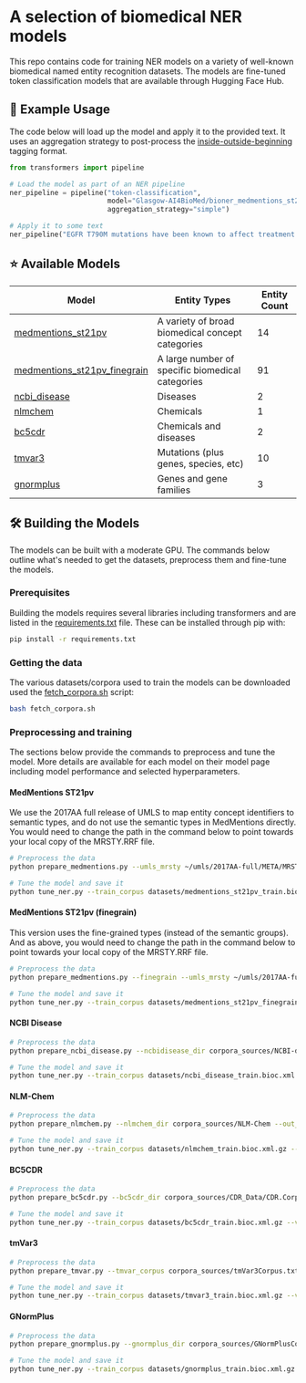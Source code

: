 # A selection of biomedical NER models

This repo contains code for training NER models on a variety of well-known biomedical named entity recognition datasets. The models are fine-tuned token classification models that are available through Hugging Face Hub.

## 🚀 Example Usage

The code below will load up the model and apply it to the provided text. It uses an aggregation strategy to post-process the [inside-outside-beginning](https://en.wikipedia.org/wiki/Inside%E2%80%93outside%E2%80%93beginning_(tagging)) tagging format.

```python
from transformers import pipeline

# Load the model as part of an NER pipeline
ner_pipeline = pipeline("token-classification", 
                        model="Glasgow-AI4BioMed/bioner_medmentions_st21pv",
                        aggregation_strategy="simple")

# Apply it to some text
ner_pipeline("EGFR T790M mutations have been known to affect treatment outcomes for NSCLC patients receiving erlotinib.")
```

## ⭐ Available Models

| Model | Entity Types | Entity Count |
|-------|--------------|--------------|
| [medmentions_st21pv](https://huggingface.co/Glasgow-AI4BioMed/bioner_medmentions_st21pv) | A variety of broad biomedical concept categories | 14 |
| [medmentions_st21pv_finegrain](https://huggingface.co/Glasgow-AI4BioMed/bioner_medmentions_st21pv_finegrain)      | A large number of specific biomedical categories | 91 |
| [ncbi_disease](https://huggingface.co/Glasgow-AI4BioMed/bioner_ncbi_disease) | Diseases | 2 |
| [nlmchem](https://huggingface.co/Glasgow-AI4BioMed/bioner_nlmchem) | Chemicals | 1 |
| [bc5cdr](https://huggingface.co/Glasgow-AI4BioMed/bioner_bc5cdr) | Chemicals and diseases | 2 |
| [tmvar3](https://huggingface.co/Glasgow-AI4BioMed/bioner_tmvar3) | Mutations (plus genes, species, etc) | 10 |
| [gnormplus](https://huggingface.co/Glasgow-AI4BioMed/bioner_gnormplus) | Genes and gene families | 3 |

## 🛠️ Building the Models

The models can be built with a moderate GPU. The commands below outline what's needed to get the datasets, preprocess them and fine-tune the models.

### Prerequisites

Building the models requires several libraries including transformers and are listed in the [requirements.txt](https://github.com/Glasgow-AI4BioMed/bioner/blob/main/requirements.txt) file. These can be installed through pip with:

```bash
pip install -r requirements.txt
```

### Getting the data

The various datasets/corpora used to train the models can be downloaded used the [fetch_corpora.sh](https://github.com/Glasgow-AI4BioMed/bioner/blob/main/fetch_corpora.sh) script:

```bash
bash fetch_corpora.sh
```

### Preprocessing and training

The sections below provide the commands to preprocess and tune the model. More details are available for each model on their model page including model performance and selected hyperparameters.

#### MedMentions ST21pv

We use the 2017AA full release of UMLS to map entity concept identifiers to semantic types, and do not use the semantic types in MedMentions directly. You would need to change the path in the command below to point towards your local copy of the MRSTY.RRF file.

```bash
# Preprocess the data
python prepare_medmentions.py --umls_mrsty ~/umls/2017AA-full/META/MRSTY.RRF --medmentions_dir corpora_sources/medmentions/st21pv --semantic_groups corpora_sources/medmentions/SemGroups.txt --out_train datasets/medmentions_st21pv_train.bioc.xml.gz --out_val datasets/medmentions_st21pv_val.bioc.xml.gz --out_test datasets/medmentions_st21pv_test.bioc.xml.gz

# Tune the model and save it
python tune_ner.py --train_corpus datasets/medmentions_st21pv_train.bioc.xml.gz --val_corpus datasets/medmentions_st21pv_val.bioc.xml.gz --test_corpus datasets/medmentions_st21pv_test.bioc.xml.gz --n_trials 100 --model_name bioner_medmentions_st21pv --model_card_template model_card_template.md --dataset_info dataset_info/medmentions_st21pv.md
```

#### MedMentions ST21pv (finegrain)

This version uses the fine-grained types (instead of the semantic groups). And as above, you would need to change the path in the command below to point towards your local copy of the MRSTY.RRF file.

```bash
# Preprocess the data
python prepare_medmentions.py --finegrain --umls_mrsty ~/umls/2017AA-full/META/MRSTY.RRF --medmentions_dir corpora_sources/medmentions/st21pv --semantic_groups corpora_sources/medmentions/SemGroups.txt --out_train datasets/medmentions_st21pv_finegrain_train.bioc.xml.gz --out_val datasets/medmentions_st21pv_finegrain_val.bioc.xml.gz --out_test datasets/medmentions_st21pv_finegrain_test.bioc.xml.gz

# Tune the model and save it
python tune_ner.py --train_corpus datasets/medmentions_st21pv_finegrain_train.bioc.xml.gz --val_corpus datasets/medmentions_st21pv_finegrain_val.bioc.xml.gz --test_corpus datasets/medmentions_st21pv_finegrain_test.bioc.xml.gz --n_trials 100 --model_name bioner_medmentions_st21pv_finegrain --model_card_template model_card_template.md --dataset_info dataset_info/medmentions_st21pv_finegrain.md
```

#### NCBI Disease

```bash
# Preprocess the data
python prepare_ncbi_disease.py --ncbidisease_dir corpora_sources/NCBI-disease --out_train datasets/ncbi_disease_train.bioc.xml.gz --out_val datasets/ncbi_disease_val.bioc.xml.gz --out_test datasets/ncbi_disease_test.bioc.xml.gz

# Tune the model and save it
python tune_ner.py --train_corpus datasets/ncbi_disease_train.bioc.xml.gz --val_corpus datasets/ncbi_disease_val.bioc.xml.gz --test_corpus datasets/ncbi_disease_test.bioc.xml.gz --n_trials 100 --model_name bioner_ncbi_disease --model_card_template model_card_template.md --dataset_info dataset_info/ncbi_disease.md
```

#### NLM-Chem

```bash
# Preprocess the data
python prepare_nlmchem.py --nlmchem_dir corpora_sources/NLM-Chem --out_train datasets/nlmchem_train.bioc.xml.gz --out_val datasets/nlmchem_val.bioc.xml.gz --out_test datasets/nlmchem_test.bioc.xml.gz

# Tune the model and save it
python tune_ner.py --train_corpus datasets/nlmchem_train.bioc.xml.gz --val_corpus datasets/nlmchem_val.bioc.xml.gz --test_corpus datasets/nlmchem_test.bioc.xml.gz --n_trials 100 --model_name bioner_nlmchem --model_card_template model_card_template.md --dataset_info dataset_info/nlmchem.md
```

#### BC5CDR

```bash
# Preprocess the data
python prepare_bc5cdr.py --bc5cdr_dir corpora_sources/CDR_Data/CDR.Corpus.v010516 --out_train datasets/bc5cdr_train.bioc.xml.gz --out_val datasets/bc5cdr_val.bioc.xml.gz --out_test datasets/bc5cdr_test.bioc.xml.gz

# Tune the model and save it
python tune_ner.py --train_corpus datasets/bc5cdr_train.bioc.xml.gz --val_corpus datasets/bc5cdr_val.bioc.xml.gz --test_corpus datasets/bc5cdr_test.bioc.xml.gz --n_trials 100 --model_name bioner_bc5cdr --model_card_template model_card_template.md --dataset_info dataset_info/bc5cdr.md
```

#### tmVar3

```bash
# Preprocess the data
python prepare_tmvar.py --tmvar_corpus corpora_sources/tmVar3Corpus.txt --out_train datasets/tmvar3_train.bioc.xml.gz --out_val datasets/tmvar3_val.bioc.xml.gz --out_test datasets/tmvar3_test.bioc.xml.gz

# Tune the model and save it
python tune_ner.py --train_corpus datasets/tmvar3_train.bioc.xml.gz --val_corpus datasets/tmvar3_val.bioc.xml.gz --test_corpus datasets/tmvar3_test.bioc.xml.gz --n_trials 100 --model_name bioner_tmvar3 --model_card_template model_card_template.md --dataset_info dataset_info/tmvar3.md

```

#### GNormPlus

```bash
# Preprocess the data
python prepare_gnormplus.py --gnormplus_dir corpora_sources/GNormPlusCorpus --out_train datasets/gnormplus_train.bioc.xml.gz --out_val datasets/gnormplus_val.bioc.xml.gz --out_test datasets/gnormplus_test.bioc.xml.gz

# Tune the model and save it
python tune_ner.py --train_corpus datasets/gnormplus_train.bioc.xml.gz --val_corpus datasets/gnormplus_val.bioc.xml.gz --test_corpus datasets/gnormplus_test.bioc.xml.gz --n_trials 100 --model_name bioner_gnormplus --model_card_template model_card_template.md --dataset_info dataset_info/gnormplus.md
```


